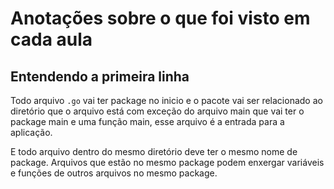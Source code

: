 # Anotações sobre o que foi visto em cada aula

## Entendendo a primeira linha

 Todo arquivo `.go` vai ter package no inicio e o pacote vai ser relacionado ao diretório que o arquivo está
com exceção do arquivo main que vai ter o package main e uma função main, esse arquivo é a entrada
para a aplicação.

E todo arquivo dentro do mesmo diretório deve ter o mesmo nome de package. Arquivos que estão no mesmo
package podem enxergar variáveis e funções de outros arquivos no mesmo package.